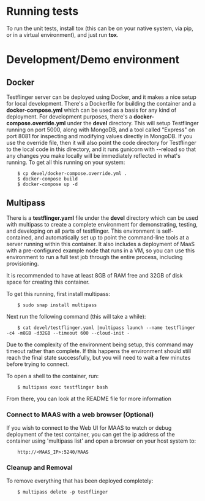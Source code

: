 # Running tests

To run the unit tests, install tox (this can be on your native system, via
pip, or in a virtual environment), and just run **tox**.

# Development/Demo environment

## Docker

Testflinger server can be deployed using Docker, and it makes a nice setup
for local development.  There's a Dockerfile for building the container and
a **docker-compose.yml** which can be used as a basis for any kind of
deployment. For development purposes, there's a **docker-compose.override.yml**
under the **devel** directory. This will setup Testflinger running on port
5000, along with MongoDB, and a tool called "Express" on port 8081 for
inspecting and modifying values directly in MongoDB. If you use the override
file, then it will also point the code directory for Testflinger to the local
code in this directory, and it runs gunicorn with --reload so that any changes
you make locally will be immediately reflected in what's running.  To get all
this running on your system:
```
    $ cp devel/docker-compose.override.yml .
    $ docker-compose build
    $ docker-compose up -d
```


## Multipass

There is a **testflinger.yaml** file under the **devel** directory which can
be used with multipass to create a complete environment for demonstrating,
testing, and developing on all parts of testflinger. This environment is
self-contained, and automatically set up to point the command-line tools
at a server running within this container. It also includes a deployment of
MaaS with a pre-configured example node that runs in a VM, so you can use
this environment to run a full test job through the entire process, including
provisioning.

It is recommended to have at least 8GB of RAM free and 32GB of disk space for
creating this container.

To get this running, first install multipass:
```
    $ sudo snap install multipass
```

Next run the following command (this will take a while):
```
    $ cat devel/testflinger.yaml |multipass launch --name testflinger -c4 -m8GB -d32GB --timeout 600 --cloud-init -
```

Due to the complexity of the environment being setup, this command may
timeout rather than complete. If this happens the environment should
still reach the final state successfully, but you will need to wait a
few minutes before trying to connect.

To open a shell to the container, run:
```
    $ multipass exec testflinger bash
```

From there, you can look at the README file for more information

### Connect to MAAS with a web browser (Optional)

If you wish to connect to the Web UI for MAAS to watch or debug deployment
of the test container, you can get the ip address of the container using
'multipass list' and open a browser on your host system to:
```
    http://<MAAS_IP>:5240/MAAS    
```

### Cleanup and Removal

To remove everything that has been deployed completely:
```
    $ multipass delete -p testflinger
```
